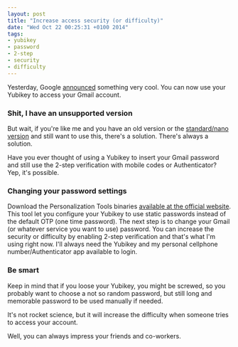 ```yaml
---
layout: post
title: "Increase access security (or difficulty)"
date: "Wed Oct 22 00:25:31 +0100 2014"
tags:
- yubikey
- password
- 2-step
- security
- difficulty
---
```

Yesterday, Google
[announced](googleonlinesecurity.blogspot.pt/2014/10/strengthening-2-step-verification-with.html)
something very cool. You can now use your Yubikey to access your Gmail account.

### Shit, I have an unsupported version
But wait, if you're like me and you have an old version or the [standard/nano
version](https://www.yubico.com/products/yubikey-hardware/yubikey-2/) and still
want to use this, there's a solution. There's always a solution.

Have you ever thought of using a Yubikey to insert your Gmail
password and still use the 2-step verification with mobile codes or
Authenticator? Yep, it's possible.

### Changing your password settings
Download the Personalization Tools binaries [available at the official
website](http://yubikey.com/pt). This tool let you configure your Yubikey to
use static passwords instead of the default OTP (one time password). The next
step is to change your Gmail (or whatever service you want to use) password.
You can increase the security or difficulty by enabling 2-step verification and
that's what I'm using right now. I'll always need the Yubikey and my personal
cellphone number/Authenticator app available to login.

### Be smart
Keep in mind that if you loose your Yubikey, you might be
screwed, so you probably want to choose a not so random password, but still
long and memorable password to be used manually if needed.

It's not rocket science, but it will increase the difficulty when someone tries
to access your account.

Well, you can always impress your friends and co-workers.
